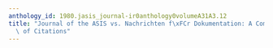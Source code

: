 ```yaml
---
anthology_id: 1980.jasis_journal-ir0anthology0volumeA31A3.12
title: "Journal of the ASIS vs. Nachrichten f\xFCr Dokumentation: A Comparative Analysis\
  \ of Citations"
---
```

